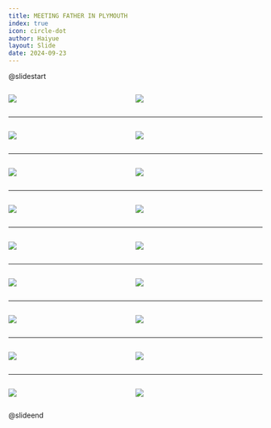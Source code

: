 ```yaml
---
title: MEETING FATHER IN PLYMOUTH
index: true
icon: circle-dot
author: Haiyue
layout: Slide
date: 2024-09-23
---
```

 
@slidestart

<div style="display:flex">
<div style="flex:1">

![](https://raw.githubusercontent.com/yclord/reading/refs/heads/master/english/Level-O/MEETING%20FATHER%20IN%20PLYMOUTH/001.webp)
</div>
<div style="flex:1">

![](https://raw.githubusercontent.com/yclord/reading/refs/heads/master/english/Level-O/MEETING%20FATHER%20IN%20PLYMOUTH/002.webp)
</div>
</div>

---

<div style="display:flex">
<div style="flex:1">

![](https://raw.githubusercontent.com/yclord/reading/refs/heads/master/english/Level-O/MEETING%20FATHER%20IN%20PLYMOUTH/003.webp)
</div>
<div style="flex:1">

![](https://raw.githubusercontent.com/yclord/reading/refs/heads/master/english/Level-O/MEETING%20FATHER%20IN%20PLYMOUTH/004.webp)
</div>
</div>

---

<div style="display:flex">
<div style="flex:1">

![](https://raw.githubusercontent.com/yclord/reading/refs/heads/master/english/Level-O/MEETING%20FATHER%20IN%20PLYMOUTH/005.webp)
</div>
<div style="flex:1">

![](https://raw.githubusercontent.com/yclord/reading/refs/heads/master/english/Level-O/MEETING%20FATHER%20IN%20PLYMOUTH/006.webp)
</div>
</div>

---

<div style="display:flex">
<div style="flex:1">

![](https://raw.githubusercontent.com/yclord/reading/refs/heads/master/english/Level-O/MEETING%20FATHER%20IN%20PLYMOUTH/007.webp)
</div>
<div style="flex:1">

![](https://raw.githubusercontent.com/yclord/reading/refs/heads/master/english/Level-O/MEETING%20FATHER%20IN%20PLYMOUTH/008.webp)
</div>
</div>

---

<div style="display:flex">
<div style="flex:1">

![](https://raw.githubusercontent.com/yclord/reading/refs/heads/master/english/Level-O/MEETING%20FATHER%20IN%20PLYMOUTH/009.webp)
</div>
<div style="flex:1">

![](https://raw.githubusercontent.com/yclord/reading/refs/heads/master/english/Level-O/MEETING%20FATHER%20IN%20PLYMOUTH/010.webp)
</div>
</div>

---

<div style="display:flex">
<div style="flex:1">

![](https://raw.githubusercontent.com/yclord/reading/refs/heads/master/english/Level-O/MEETING%20FATHER%20IN%20PLYMOUTH/011.webp)
</div>
<div style="flex:1">

![](https://raw.githubusercontent.com/yclord/reading/refs/heads/master/english/Level-O/MEETING%20FATHER%20IN%20PLYMOUTH/012.webp)
</div>
</div>

---

<div style="display:flex">
<div style="flex:1">

![](https://raw.githubusercontent.com/yclord/reading/refs/heads/master/english/Level-O/MEETING%20FATHER%20IN%20PLYMOUTH/013.webp)
</div>
<div style="flex:1">

![](https://raw.githubusercontent.com/yclord/reading/refs/heads/master/english/Level-O/MEETING%20FATHER%20IN%20PLYMOUTH/014.webp)
</div>
</div>

---

<div style="display:flex">
<div style="flex:1">

![](https://raw.githubusercontent.com/yclord/reading/refs/heads/master/english/Level-O/MEETING%20FATHER%20IN%20PLYMOUTH/015.webp)
</div>
<div style="flex:1">

![](https://raw.githubusercontent.com/yclord/reading/refs/heads/master/english/Level-O/MEETING%20FATHER%20IN%20PLYMOUTH/016.webp)
</div>
</div>

---

<div style="display:flex">
<div style="flex:1">

![](https://raw.githubusercontent.com/yclord/reading/refs/heads/master/english/Level-O/MEETING%20FATHER%20IN%20PLYMOUTH/017.webp)
</div>
<div style="flex:1">

![](https://raw.githubusercontent.com/yclord/reading/refs/heads/master/english/Level-O/MEETING%20FATHER%20IN%20PLYMOUTH/018.webp)
</div>
</div>

@slideend